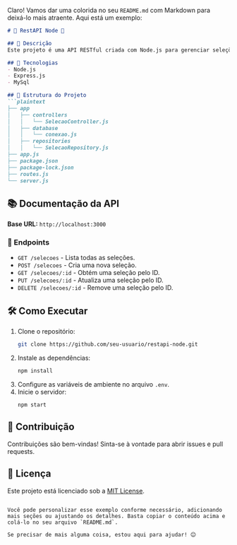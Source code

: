 Claro! Vamos dar uma colorida no seu `README.md` com Markdown para deixá-lo mais atraente. Aqui está um exemplo:

```markdown
# 🌟 RestAPI Node 🌟

## 📝 Descrição
Este projeto é uma API RESTful criada com Node.js para gerenciar seleções de futebol.

## 🚀 Tecnologias
- Node.js
- Express.js
- MySql

## 📂 Estrutura do Projeto
```plaintext
├── app
│   ├── controllers
│   │   └── SelecaoController.js
│   ├── database
│   │   └── conexao.js
│   ├── repositories
│   │   └── SelecaoRepository.js
├── app.js
├── package.json
├── package-lock.json
├── routes.js
└── server.js
```

## 📚 Documentação da API
**Base URL:** `http://localhost:3000`

### 🌟 Endpoints
- `GET /selecoes` - Lista todas as seleções.
- `POST /selecoes` - Cria uma nova seleção.
- `GET /selecoes/:id` - Obtém uma seleção pelo ID.
- `PUT /selecoes/:id` - Atualiza uma seleção pelo ID.
- `DELETE /selecoes/:id` - Remove uma seleção pelo ID.

## 🛠️ Como Executar
1. Clone o repositório:
    ```sh
    git clone https://github.com/seu-usuario/restapi-node.git
    ```
2. Instale as dependências:
    ```sh
    npm install
    ```
3. Configure as variáveis de ambiente no arquivo `.env`.
4. Inicie o servidor:
    ```sh
    npm start
    ```

## 👥 Contribuição
Contribuições são bem-vindas! Sinta-se à vontade para abrir issues e pull requests.

## 📄 Licença
Este projeto está licenciado sob a [MIT License](LICENSE).
```

Você pode personalizar esse exemplo conforme necessário, adicionando mais seções ou ajustando os detalhes. Basta copiar o conteúdo acima e colá-lo no seu arquivo `README.md`.

Se precisar de mais alguma coisa, estou aqui para ajudar! 😊
